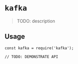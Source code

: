 # `kafka`

> TODO: description

## Usage

```
const kafka = require('kafka');

// TODO: DEMONSTRATE API
```
